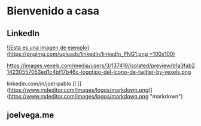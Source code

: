 # Bienvenido a casa
## LinkedIn
[![Esta es una imagen de ejemplo](https://pngimg.com/uploads/linkedIn/linkedIn_PNG1.png =100x100)](https://linkedin.com/in/joel-pablo)

https://images.vexels.com/media/users/3/137419/isolated/preview/b1a3fab214230557053ed1c4bf17b46c-logotipo-del-icono-de-twitter-by-vexels.png



linkedin.com/in/joel-pablo
[! [] (https://www.mdeditor.com/images/logos/markdown.png)] (https://www.mdeditor.com/images/logos/markdown.png "markdown")
## joelvega.me

